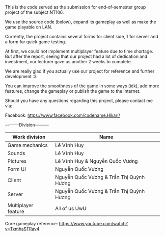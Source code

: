 This is the code served as the submission for end-of-semester group project of the subject NT106. 

We use the source code (below), expand its gameplay as well as make the game playable on LAN.

Currently, the project contains several forms for client side, 1 for server and a form for quick game testing. 

At first, we could not implement multiplayer feature due to time shortage. But after the report, seeing that our project had a lot of dedication and investment, our lecturer gave us another 2 weeks to complete.

We are really glad if you actually use our project for reference and further development :3

You can improve the smoothness of the game in some ways (idk), add more features, change the gameplay or publish the game to the internet.

Should you have any questions regarding this project, please contact me via:

Facebook: https://www.facebook.com/codename.Hikari/


-------Division-------

| Work division       | Name                                     |
|---------------------|------------------------------------------|
| Game mechanics      | Lê Vĩnh Huy                              |
|  Sounds             | Lê Vĩnh Huy                              |
| Pictures            | Lê Vĩnh Huy & Nguyễn Quốc Vương          |
|  Form UI            | Nguyễn Quốc Vương                        |
| Client              | Nguyễn Quốc Vương & Trần Thị Quỳnh Hương |
| Server              | Nguyễn Quốc Vương & Trần Thị Quỳnh Hương |
| Multiplayer feature | All of us UwU                            |


Core gameplay reference: https://www.youtube.com/watch?v=TxmhaSTRav4
